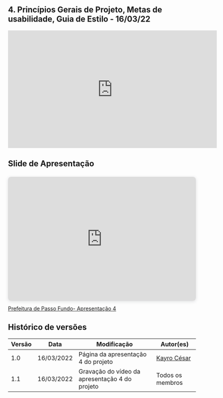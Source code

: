 ## 4. Princípios Gerais de Projeto, Metas de usabilidade, Guia de Estilo - 16/03/22

<div align="center">
    <iframe width="560" height="315" src="https://www.youtube.com/embed/0f6KHeT9Omo" title="YouTube video player" frameborder="0" allow="accelerometer; autoplay; clipboard-write; encrypted-media; gyroscope; picture-in-picture" allowfullscreen></iframe>
</div>


## Slide de Apresentação

<div style="position: relative; width: 100%; height: 0; padding-top: 56.2500%;
 padding-bottom: 48px; box-shadow: 0 2px 8px 0 rgba(63,69,81,0.16); margin-top: 1.6em; margin-bottom: 0.9em; overflow: hidden;
 border-radius: 8px; will-change: transform;">
  <iframe loading="lazy" style="position: absolute; width: 100%; height: 100%; top: 0; left: 0; border: none; padding: 0;margin: 0;"
    src="https:&#x2F;&#x2F;www.canva.com&#x2F;design&#x2F;DAE7EsRjEW8&#x2F;view?embed" allowfullscreen="allowfullscreen" allow="fullscreen">
  </iframe>
</div>
<a href="https:&#x2F;&#x2F;www.canva.com&#x2F;design&#x2F;DAE7EsRjEW8&#x2F;view?utm_content=DAE7EsRjEW8&amp;utm_campaign=designshare&amp;utm_medium=embeds&amp;utm_source=link" target="_blank" rel="noopener">Prefeitura de Passo Fundo- Apresentação 4</a>


## Histórico de versões
| Versão | Data | Modificação | Autor(es) |
|--|--|--|--|
| 1.0 | 16/03/2022 | Página da apresentação 4 do projeto |[Kayro César](https://github.com/kayrocesar) |
| 1.1 | 16/03/2022 | Gravação do vídeo da apresentação 4 do projeto | Todos os membros
